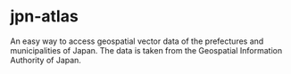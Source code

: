 # jpn-atlas
An easy way to access geospatial vector data of the prefectures and municipalities of Japan. The data is taken from the Geospatial Information Authority of Japan.

